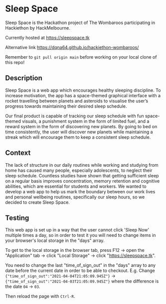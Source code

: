 # Sleep Space
Sleep Space is the Hackathon project of The Wombaroos participating in Hackiethon by HackMelbourne.

Currently hosted at <https://sleepspace.tk>

Alternative link <https://dqna64.github.io/hackiethon-wombaroos/>

Remember to `git pull origin main` before working on your local clone of this repo!

## Description
Sleep Space is a web app which encourages healthy sleeping discipline. To increase motivation, the app has a space-themed graphical interface with a rocket travelling between planets and asteroids to visualise the user’s progress towards maintaining their desired sleep schedule.

Our final product is capable of tracking our sleep schedule with fun space-themed visuals, a punishment system in the form of limited fuel, and a reward system in the form of discovering new planets. By going to bed on time consistently, the user will discover new planets while maintaining a streak which will encourage them to keep a consistent sleep schedule.

## Context
The lack of structure in our daily routines while working and studying from home has caused many people, especially adolescents, to neglect their sleep schedule. Countless studies have shown that getting sufficient sleep on a regular basis improves concentration, memory retention and cognitive abilities, which are essential for students and workers. We wanted to develop a web app to help us mark the boundary between our work lives and personal wellbeing routines, specifically our sleep hours, so we decided to create Sleep Space.

## Testing

This web app is set up in a way that the user cannot click 'Sleep Now' multiple times a day, so in order to test it you will need to change items in your browser's local storage in the "days" array.

To get to the local storage in the browser tab, press F12 -> open the "Application" tab -> click "Local Storage" -> click "https://sleepspace.tk".

You need to change the last "time_of_sign_out" in the "days" array to any date before the current date in order to be able to checkout. E.g. Change `{"time_of_sign_out":"2021-04-04T21:05:09.945Z"}` -> `{"time_of_sign_out":"2021-04-03T21:05:09.945Z"}` where the difference is the date `04` -> `03`.

Then reload the page with `Ctrl-R`.
